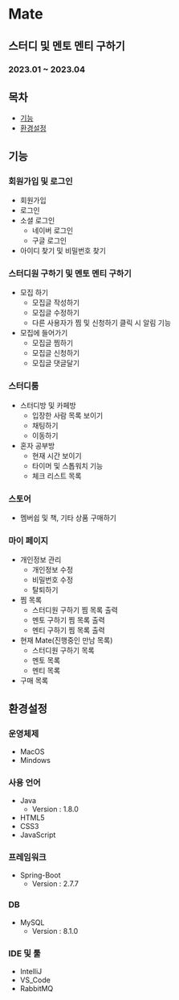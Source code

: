 # Mate

## 스터디 및 멘토 멘티 구하기
### 2023.01 ~ 2023.04

## 목차
- [기능](#기능)
- [환경설정](#환경설정)

## 기능
### 회원가입 및 로그인
- 회원가입
- 로그인
- 소셜 로그인
  - 네이버 로그인
  - 구글 로그인
- 아이디 찾기 및 비밀번호 찾기

### 스터디원 구하기 및 멘토 멘티 구하기
- 모집 하기
  - 모집글 작성하기
  - 모집글 수정하기
  - 다른 사용자가 찜 및 신청하기 클릭 시 알림 기능
- 모집에 들어가기
  - 모집글 찜하기
  - 모집글 신청하기
  - 모집글 댓글달기

### 스터디룸
- 스터디방 및 카페방
  - 입장한 사람 목록 보이기
  - 채팅하기
  - 이동하기
- 혼자 공부방
  - 현재 시간 보이기
  - 타이머 및 스톱워치 기능
  - 체크 리스트 목록

### 스토어
- 멤버쉽 및 책, 기타 상품 구매하기

### 마이 페이지
- 개인정보 관리
  - 개인정보 수정
  - 비밀번호 수정
  - 탈퇴하기
- 찜 목록
  - 스터디원 구하기 찜 목록 출력
  - 멘토 구하기 찜 목록 출력
  - 멘티 구하기 찜 목록 출력
- 현재 Mate(진행중인 만남 목록)
  - 스터디원 구하기 목록
  - 멘토 목록
  - 멘티 목록
- 구매 목록

## 환경설정
### 운영체제
- MacOS
- Mindows
  
### 사용 언어
- Java
  - Version : 1.8.0
- HTML5
- CSS3
- JavaScript


### 프레임워크
- Spring-Boot
  - Version : 2.7.7

### DB
- MySQL
  - Version : 8.1.0

### IDE 및 툴
- IntelliJ
- VS_Code
- RabbitMQ

